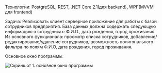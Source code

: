 Технологии: PostgreSQL, REST, .NET Core 2.1(для backend), WPF(MVVM для frontend)

Задача: Реализовать клиент серверное приложение для работы с базой сотрудников предприятия. База данных должна содержать следующую информацию о сотрудниках: Ф.И.О., дата рождения, город проживания. Из основного функционала: просмотр списка сотрудников, добавление/редактирование/удаление сотрудников, возможность полигонального фильтра по полям Ф.И.О, дата рождения, город проживания.

Основное окно программы:

![Скриншот 1. основное окно программы](http://ipic.su/img/img7/fs/osnovnoeoknoprogrammy.1547055607.png)

